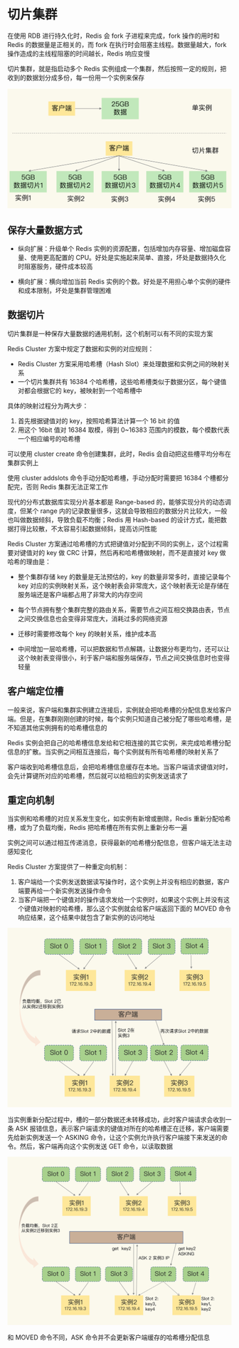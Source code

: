 # 切片集群

在使用 RDB 进行持久化时，Redis 会 fork 子进程来完成，fork 操作的用时和 Redis 的数据量是正相关的，而 fork 在执行时会阻塞主线程。数据量越大，fork 操作造成的主线程阻塞的时间越长，Redis 响应变慢

切片集群，就是指启动多个 Redis 实例组成一个集群，然后按照一定的规则，把收到的数据划分成多份，每一份用一个实例来保存

![01](切片集群.assets/01.png)

## 保存大量数据方式

- 纵向扩展：升级单个 Redis 实例的资源配置，包括增加内存容量、增加磁盘容量、使用更高配置的 CPU。好处是实施起来简单、直接，坏处是数据持久化时阻塞服务，硬件成本较高

- 横向扩展：横向增加当前 Redis 实例的个数。好处是不用担心单个实例的硬件和成本限制，坏处是集群管理困难

## 数据切片

切片集群是一种保存大量数据的通用机制，这个机制可以有不同的实现方案

Redis Cluster 方案中规定了数据和实例的对应规则：

- Redis Cluster 方案采用哈希槽（Hash Slot）来处理数据和实例之间的映射关系
- 一个切片集群共有 16384 个哈希槽，这些哈希槽类似于数据分区，每个键值对都会根据它的 key，被映射到一个哈希槽中

具体的映射过程分为两大步：

1. 首先根据键值对的 key，按照哈希算法计算一个 16 bit 的值
2. 用这个 16bit 值对 16384 取模，得到 0~16383 范围内的模数，每个模数代表一个相应编号的哈希槽

可以使用 cluster create 命令创建集群，此时，Redis 会自动把这些槽平均分布在集群实例上

使用 cluster addslots 命令手动分配哈希槽，手动分配时需要把 16384 个槽都分配完，否则 Redis 集群无法正常工作

现代的分布式数据库实现分片基本都是 Range-based 的，能够实现分片的动态调度，但某个 range 内的记录数量很多，这就会导致相应的数据分片比较大，一般也叫做数据倾斜，导致负载不均衡；Redis 用 Hash-based 的设计方式，能把数据打得比较散，不太容易引起数据倾斜，提高访问性能

Redis Cluster 方案通过哈希槽的方式把键值对分配到不同的实例上，这个过程需要对键值对的 key 做 CRC 计算，然后再和哈希槽做映射，而不是直接对 key 做哈希的理由是：

- 整个集群存储 key 的数量是无法预估的，key 的数量非常多时，直接记录每个 key 对应的实例映射关系，这个映射表会非常庞大，这个映射表无论是存储在服务端还是客户端都占用了非常大的内存空间

- 每个节点拥有整个集群完整的路由关系，需要节点之间互相交换路由表，节点之间交换信息也会变得非常庞大，消耗过多的网络资源

- 迁移时需要修改每个 key 的映射关系，维护成本高

- 中间增加一层哈希槽，可以把数据和节点解耦，让数据分布更均匀，还可以让这个映射表变得很小，利于客户端和服务端保存，节点之间交换信息时也变得轻量

## 客户端定位槽

一般来说，客户端和集群实例建立连接后，实例就会把哈希槽的分配信息发给客户端。但是，在集群刚刚创建的时候，每个实例只知道自己被分配了哪些哈希槽，是不知道其他实例拥有的哈希槽信息的

Redis 实例会把自己的哈希槽信息发给和它相连接的其它实例，来完成哈希槽分配信息的扩散。当实例之间相互连接后，每个实例就有所有哈希槽的映射关系了

客户端收到哈希槽信息后，会把哈希槽信息缓存在本地。当客户端请求键值对时，会先计算键所对应的哈希槽，然后就可以给相应的实例发送请求了

## 重定向机制

当实例和哈希槽的对应关系发生变化，如实例有新增或删除，Redis 重新分配哈希槽，或为了负载均衡，Redis 把哈希槽在所有实例上重新分布一遍

实例之间可以通过相互传递消息，获得最新的哈希槽分配信息，但客户端无法主动感知变化

Redis Cluster 方案提供了一种重定向机制：

1. 客户端给一个实例发送数据读写操作时，这个实例上并没有相应的数据，客户端要再给一个新实例发送操作命令
2. 当客户端把一个键值对的操作请求发给一个实例时，如果这个实例上并没有这个键值对映射的哈希槽，那么这个实例就会给客户端返回下面的 MOVED 命令响应结果，这个结果中就包含了新实例的访问地址

![02](切片集群.assets/02.png)

当实例重新分配过程中，槽的一部分数据还未转移成功，此时客户端请求会收到一条 ASK 报错信息，表示客户端请求的键值对所在的哈希槽正在迁移，客户端需要先给新实例发送一个 ASKING 命令，让这个实例允许执行客户端接下来发送的命令。然后，客户端再向这个实例发送 GET 命令，以读取数据

![03](切片集群.assets/03.png)

和 MOVED 命令不同，ASK 命令并不会更新客户端缓存的哈希槽分配信息